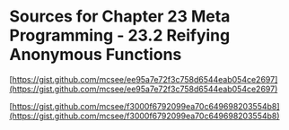 # Sources for Chapter 23 Meta Programming - 23.2 Reifying Anonymous Functions


[https://gist.github.com/mcsee/ee95a7e72f3c758d6544eab054ce2697](https://gist.github.com/mcsee/ee95a7e72f3c758d6544eab054ce2697)

[https://gist.github.com/mcsee/f3000f6792099ea70c649698203554b8](https://gist.github.com/mcsee/f3000f6792099ea70c649698203554b8)